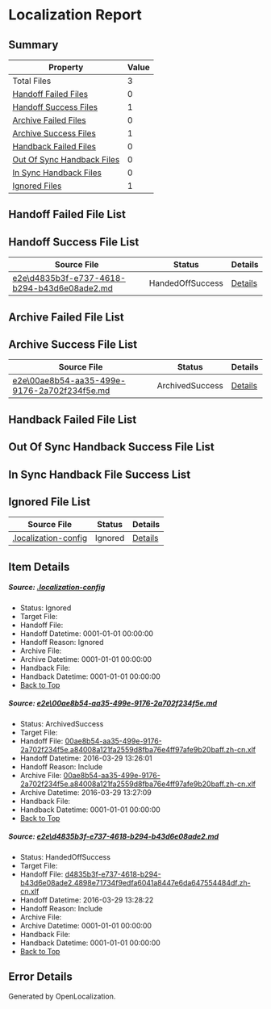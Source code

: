 # <a name='report-top'></a> Localization Report

## Summary
 Property | Value 
 -------- | ----- 
 Total Files | 3
[ Handoff Failed Files ](#handoff-failed-list)| 0
[ Handoff Success Files ](#handoff-success-list)| 1
[ Archive Failed Files ](#archive-failed-list)| 0
[ Archive Success Files ](#archive-success-list)| 1
[ Handback Failed Files ](#handback-failed-list)| 0
[ Out Of Sync Handback Files ](#outofsync-handback-success-list)| 0
[ In Sync Handback Files ](#insync-handback-success-list)| 0
[ Ignored Files ](#ignored-list)| 1

## <a name='handoff-failed-list'></a> Handoff Failed File List

## <a name='handoff-success-list'></a> Handoff Success File List
 Source File | Status | Details 
 ----------- | ------ | ------- 
 [e2e\d4835b3f-e737-4618-b294-b43d6e08ade2.md](https://github.com/OpenLocalizationTest/oltest/blob/c148b81e7adb5c71f442bd58cda58c7e6e172d3c/e2e/d4835b3f-e737-4618-b294-b43d6e08ade2.md) | HandedOffSuccess | [Details](#8da2f7d73f7b3a64633eae982f64846e99013ec82)

## <a name='archive-failed-list'></a> Archive Failed File List

## <a name='archive-success-list'></a> Archive Success File List
 Source File | Status | Details 
 ----------- | ------ | ------- 
 [e2e\00ae8b54-aa35-499e-9176-2a702f234f5e.md](https://github.com/OpenLocalizationTest/oltest/blob/1014370c6cdbb19334431248d1751e52e88e0a37/e2e/00ae8b54-aa35-499e-9176-2a702f234f5e.md) | ArchivedSuccess | [Details](#4566a0d87b9c05529b2e190e638313f832d4fb6f1)

## <a name='handback-failed-list'></a> Handback Failed File List

## <a name='outofsync-handback-success-list'></a> Out Of Sync Handback Success File List

## <a name='insync-handback-success-list'></a> In Sync Handback File Success List

## <a name='ignored-list'></a> Ignored File List
 Source File | Status | Details 
 ----------- | ------ | ------- 
 [.localization-config](https://github.com/OpenLocalizationTest/oltest/blob/c148b81e7adb5c71f442bd58cda58c7e6e172d3c/.localization-config) | Ignored | [Details](#66aca4b1c2f43b14ec41e0e427345df94af1d5e10)

## Item Details
##### <a name='66aca4b1c2f43b14ec41e0e427345df94af1d5e10'></a> Source: [.localization-config](https://github.com/OpenLocalizationTest/oltest/blob/c148b81e7adb5c71f442bd58cda58c7e6e172d3c/.localization-config)
* Status: Ignored
* Target File: 
* Handoff File: 
* Handoff Datetime: 0001-01-01 00:00:00
* Handoff Reason: Ignored
* Archive File: 
* Archive Datetime: 0001-01-01 00:00:00
* Handback File: 
* Handback Datetime: 0001-01-01 00:00:00
* [Back to Top](#report-top)

##### <a name='4566a0d87b9c05529b2e190e638313f832d4fb6f1'></a> Source: [e2e\00ae8b54-aa35-499e-9176-2a702f234f5e.md](https://github.com/OpenLocalizationTest/oltest/blob/1014370c6cdbb19334431248d1751e52e88e0a37/e2e/00ae8b54-aa35-499e-9176-2a702f234f5e.md)
* Status: ArchivedSuccess
* Target File: 
* Handoff File: [00ae8b54-aa35-499e-9176-2a702f234f5e.a84008a121fa2559d8fba76e4ff97afe9b20baff.zh-cn.xlf](https://github.com/OpenLocalizationTestOrg/olhandoff-e2e/blob/0e0f10a19497d617d85aaf49a0e0288bdcc0f835/ol-handoff/OpenLocalizationTestOrg/oltest.zh-cn/ci/ht/00ae8b54-aa35-499e-9176-2a702f234f5e.a84008a121fa2559d8fba76e4ff97afe9b20baff.zh-cn.xlf)
* Handoff Datetime: 2016-03-29 13:26:01
* Handoff Reason: Include
* Archive File: [00ae8b54-aa35-499e-9176-2a702f234f5e.a84008a121fa2559d8fba76e4ff97afe9b20baff.zh-cn.xlf](https://github.com/OpenLocalizationTestOrg/olhandoff-e2e/blob/a7e24266d22e3779fce7683233e255636e6dbfa6/ol-handoff/OpenLocalizationTestOrg/oltest.zh-cn/ci/ht/archive/00ae8b54-aa35-499e-9176-2a702f234f5e.a84008a121fa2559d8fba76e4ff97afe9b20baff.zh-cn.xlf)
* Archive Datetime: 2016-03-29 13:27:09
* Handback File: 
* Handback Datetime: 0001-01-01 00:00:00
* [Back to Top](#report-top)

##### <a name='8da2f7d73f7b3a64633eae982f64846e99013ec82'></a> Source: [e2e\d4835b3f-e737-4618-b294-b43d6e08ade2.md](https://github.com/OpenLocalizationTest/oltest/blob/c148b81e7adb5c71f442bd58cda58c7e6e172d3c/e2e/d4835b3f-e737-4618-b294-b43d6e08ade2.md)
* Status: HandedOffSuccess
* Target File: 
* Handoff File: [d4835b3f-e737-4618-b294-b43d6e08ade2.4898e71734f9edfa6041a8447e6da647554484df.zh-cn.xlf](https://github.com/OpenLocalizationTestOrg/olhandoff-e2e/blob/5cf0267ee4ae9d442b03e994d54fe954c390f2be/ol-handoff/OpenLocalizationTestOrg/oltest.zh-cn/ci/mt/d4835b3f-e737-4618-b294-b43d6e08ade2.4898e71734f9edfa6041a8447e6da647554484df.zh-cn.xlf)
* Handoff Datetime: 2016-03-29 13:28:22
* Handoff Reason: Include
* Archive File: 
* Archive Datetime: 0001-01-01 00:00:00
* Handback File: 
* Handback Datetime: 0001-01-01 00:00:00
* [Back to Top](#report-top)


## Error Details

Generated by OpenLocalization.
